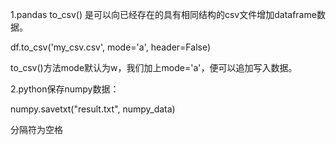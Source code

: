 1.pandas to_csv() 是可以向已经存在的具有相同结构的csv文件增加dataframe数据。

df.to_csv('my_csv.csv', mode='a', header=False)

to_csv()方法mode默认为w，我们加上mode='a'，便可以追加写入数据。


2.python保存numpy数据：

numpy.savetxt("result.txt", numpy_data)

分隔符为空格
